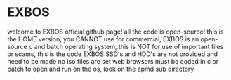 # EXBOS
welcome to EXBOS official github page!
all the code is open-source!
this is the HOME version, you CANNOT use for commercial,
EXBOS is an open-source c and batch operating system, this is NOT for use of important files or scams, this is the code
EXBOS SSD's and HDD's are not provided and need to be made
no iso files are set
web browsers must be coded in c or batch to open and run
on the os, look on the apmd sub directory
